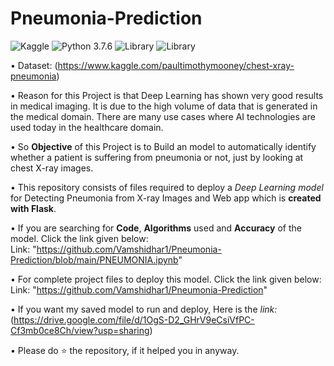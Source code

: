 # Pneumonia-Prediction

![Kaggle](https://img.shields.io/badge/Dataset-Kaggle-blue.svg) ![Python 3.7.6](https://img.shields.io/badge/Python-3.7-violet.svg) ![Library](https://img.shields.io/badge/Library-kears%202.4.3-red) ![Library](https://img.shields.io/badge/Library-Tensorflow%202.3.1-orange)

• Dataset: (https://www.kaggle.com/paultimothymooney/chest-xray-pneumonia)

• Reason for this Project is that Deep Learning has shown very good results in medical imaging. It is due to the high volume of data that is generated in the medical domain. There are many use cases where AI technologies are used today in the healthcare domain.<br> 

• So __Objective__ of this Project is to Build an model to automatically identify whether a patient is suffering from pneumonia or not, just by looking at chest X-ray images.

• This repository consists of files required to deploy a _Deep Learning model_ for Detecting Pneumonia from X-ray Images and Web app which is __created with Flask__.<br>


• If you are searching for __Code__, __Algorithms__ used and __Accuracy__ of the model. Click the link given below:<br>
Link: "https://github.com/Vamshidhar1/Pneumonia-Prediction/blob/main/PNEUMONIA.ipynb"

• For complete project files to deploy this model. Click the link given below:<br>
Link: "https://github.com/Vamshidhar1/Pneumonia-Prediction"

• If you want my saved model to run and deploy, Here is the _link:_ (https://drive.google.com/file/d/1OgS-D2_GHrV9eCsiVfPC-Cf3mb0ce8Ch/view?usp=sharing)

•  Please do ⭐ the repository, if it helped you in anyway.
